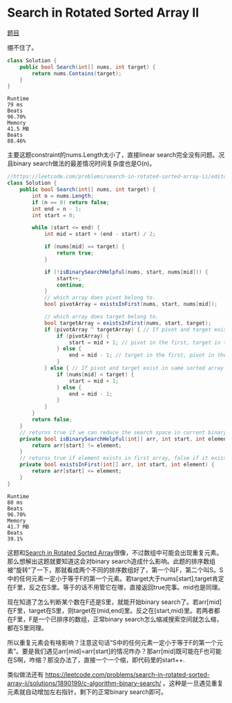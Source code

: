 # Search in Rotated Sorted Array II

[题目](https://leetcode.com/problems/search-in-rotated-sorted-array-ii/description/)

绷不住了。
```c#
class Solution {
    public bool Search(int[] nums, int target) {
        return nums.Contains(target);
    }
}
```
```
Runtime
79 ms
Beats
96.70%
Memory
41.5 MB
Beats
88.46%
```
主要这题constraint的nums.Length太小了，直接linear search完全没有问题。况且binary search做法的最差情况时间复杂度也是O(n)。
```c#
//https://leetcode.com/problems/search-in-rotated-sorted-array-ii/editorial/
class Solution {
    public bool Search(int[] nums, int target) {
        int n = nums.Length;
        if (n == 0) return false;
        int end = n - 1;
        int start = 0;

        while (start <= end) {
            int mid = start + (end - start) / 2;

            if (nums[mid] == target) {
                return true;
            }

            if (!isBinarySearchHelpful(nums, start, nums[mid])) {
                start++;
                continue;
            }
            // which array does pivot belong to.
            bool pivotArray = existsInFirst(nums, start, nums[mid]);

            // which array does target belong to.
            bool targetArray = existsInFirst(nums, start, target);
            if (pivotArray ^ targetArray) { // If pivot and target exist in different sorted arrays, recall that xor is true when both operands are distinct
                if (pivotArray) {
                    start = mid + 1; // pivot in the first, target in the second
                } else {
                    end = mid - 1; // target in the first, pivot in the second
                }
            } else { // If pivot and target exist in same sorted array
                if (nums[mid] < target) {
                    start = mid + 1;
                } else {
                    end = mid - 1;
                }
            }
        }
        return false;
    }
    // returns true if we can reduce the search space in current binary search space
    private bool isBinarySearchHelpful(int[] arr, int start, int element) {
        return arr[start] != element;
    }
    // returns true if element exists in first array, false if it exists in second
    private bool existsInFirst(int[] arr, int start, int element) {
        return arr[start] <= element;
    }
}
```
```
Runtime
80 ms
Beats
96.70%
Memory
41.7 MB
Beats
39.1%
```
这题和[Search in Rotated Sorted Array](./Search%20in%20Rotated%20Sorted%20Array.md)很像，不过数组中可能会出现重复元素。那么想解出这题就要知道这会对binary search造成什么影响。此题的排序数组被“旋转”了一下，那就看成两个不同的排序数组好了，第一个叫F，第二个叫S。S中的任何元素一定小于等于F的第一个元素。若target大于nums[start],target肯定在F里，反之在S里。等于的话不用管它在哪，直接返回true完事。mid也是同理。

现在知道了怎么判断某个数在F还是S里，就能开始binary search了。若arr[mid]在F里，target在S里，则target在(mid,end]里。反之在[start,mid)里。若两者都在F里，F是一个已排序的数组，正常binary search怎么缩减搜索空间就怎么缩，都在S里同理。

所以重复元素会有啥影响？注意这句话“S中的任何元素一定小于等于F的第一个元素”。要是我们遇见arr[mid]=arr[start]的情况咋办？那arr[mid]既可能在F也可能在S啊，咋缩？那没办法了，直接一个一个缩，即代码里的start++.

类似做法还有 https://leetcode.com/problems/search-in-rotated-sorted-array-ii/solutions/1890199/c-algorithm-binary-search/ 。这种是一旦遇见重复元素就自动增加左右指针，剩下的正常binary search即可。